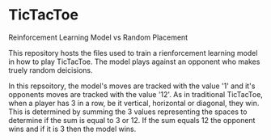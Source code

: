 # TicTacToe
Reinforcement Learning Model vs Random Placement

This repository hosts the files used to train a rienforcement learning model in how to play TicTacToe. The model plays against an opponent who makes truely random deicisions. 

In this repsoitory, the model's moves are tracked with the value '1' and it's opponents moves are tracked with the value '12'. As in traditional TicTacToe, when a player has 3 in a row, be it vertical, horizontal or diagonal, they win. This is determined by summing the 3 values representing the spaces to determine if the sum is equal to 3 or 12. If the sum equals 12 the opponent wins and if it is 3 then the model wins. 
